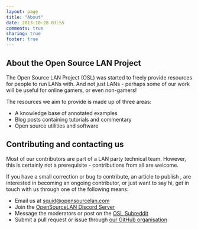 ```yaml
---
layout: page
title: "About"
date: 2013-10-28 07:55
comments: true
sharing: true
footer: true
---
```



## About the Open Source LAN Project

The Open Source LAN Project (OSL) was started to freely provide resources for people to run LANs with. 
And not just LANs - perhaps some of our work will be useful for online gamers, or even non-gamers!

The resources we aim to provide is made up of three areas:

* A knowledge base of annotated examples
* Blog posts containing tutorials and commentary
* Open source utilities and software


## Contributing and contacting us 

Most of our contributors are part of a LAN party technical team. However, this
is certainly not a prerequisite - contributions from all are welcome. 

If you have a small correction or bug to contribute, an article to publish
, are interested in becoming an ongoing contributor, or just want to say hi,
get in touch with us through one of the following means:

* Email us at squid@opensourcelan.com
* Join the [OpenSourceLAN Discord Server](https://discord.gg/0149LEvYPSzmnItKb)
* Message the moderators or post on the [OSL Subreddit](http://www.reddit.com/r/opensourcelan)
* Submit a pull request or issue through [our GitHub organisation](https://github.com/OpenSourceLAN)
